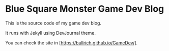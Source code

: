 # Blue Square Monster Game Dev Blog

This is the source code of my game dev blog.

It runs with Jekyll using DevJournal theme.

You can check the site in [https://bullrich.github.io/GameDev/].